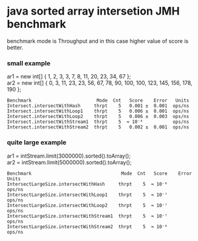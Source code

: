 # java sorted array intersetion JMH benchmark

benchmark mode is Throughput and in this case higher value of score is better.

### small example
ar1 = new int[] { 1, 2, 3, 3, 7, 8, 11, 20, 23, 34, 67 }; </br>
ar2 = new int[] { 0, 3, 11, 23, 23, 56, 67, 78, 90, 100, 100, 123, 145, 156, 178, 190 };

```
Benchmark                        Mode  Cnt   Score    Error   Units
Intersect.intersectWithHash     thrpt    5   0.001 ±  0.001  ops/ns
Intersect.intersectWithLoop1    thrpt    5   0.006 ±  0.001  ops/ns
Intersect.intersectWithLoop2    thrpt    5   0.006 ±  0.003  ops/ns
Intersect.intersectWithStream1  thrpt    5  ≈ 10⁻⁴           ops/ns
Intersect.intersectWithStream2  thrpt    5   0.002 ±  0.001  ops/ns
```

### quite large example
ar1 = intStream.limit(3000000).sorted().toArray();</br>
ar2 = intStream.limit(5000000).sorted().toArray();

```
Benchmark                                 Mode  Cnt   Score    Error   Units
IntersectLargeSize.intersectWithHash     thrpt    5  ≈ 10⁻⁸           ops/ns
IntersectLargeSize.intersectWithLoop1    thrpt    5  ≈ 10⁻⁷           ops/ns
IntersectLargeSize.intersectWithLoop2    thrpt    5  ≈ 10⁻⁷           ops/ns
IntersectLargeSize.intersectWithStream1  thrpt    5  ≈ 10⁻⁷           ops/ns
IntersectLargeSize.intersectWithStream2  thrpt    5  ≈ 10⁻⁸           ops/ns
```
